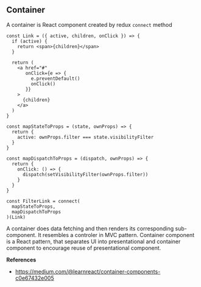 ## Container

A container is React component created by redux `connect` method

    const Link = ({ active, children, onClick }) => {
      if (active) {
        return <span>{children}</span>
      }

      return (
        <a href="#"
           onClick={e => {
             e.preventDefault()
             onClick()
           }}
        >
          {children}
        </a>
      )
    }

    const mapStateToProps = (state, ownProps) => {
      return {
        active: ownProps.filter === state.visibilityFilter
      }
    }

    const mapDispatchToProps = (dispatch, ownProps) => {
      return {
        onClick: () => {
          dispatch(setVisibilityFilter(ownProps.filter))
        }
      }
    }

    const FilterLink = connect(
      mapStateToProps,
      mapDispatchToProps
    )(Link)

A container does data fetching and then renders its corresponding sub-component. It resembles a controler in MVC pattern.
Container component is a React pattern, that separates UI into presentational and container component to encourage reuse of presentational component.

**References**

* https://medium.com/@learnreact/container-components-c0e67432e005
